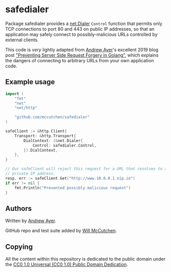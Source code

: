 # safedialer

Package safedialer provides a [net.Dialer][dialer] `Control` function that
permits only TCP connections to port 80 and 443 on public IP addresses, so that
an application may safely connect to possibly-malicious URLs controlled by
external clients.

This code is _very_ lightly adapted from [Andrew Ayer][]'s excellent 2019 blog
post ["Preventing Server Side Request Forgery in Golang"][blog], which explains
the dangers of connecting to arbitrary URLs from your own application code.


## Example usage

```go
import (
    "fmt"
    "net"
    "net/http"

    "github.com/mccutchen/safedialer"
)

safeClient := &http.Client{
    Transport: &http.Transport{
        DialContext: (&net.Dialer{
            Control: safedialer.Control,
        }).DialContext,
    },
}

// Our safeClient will reject this request for a URL that resolves to a
// private IP address.
resp, err := safeClient.Get("http://www.10.0.0.1.nip.io")
if err != nil {
    fmt.Println("Prevented possibly malicious request")
}
```


## Authors

Written by [Andrew Ayer][].

GitHub repo and test suite added by [Will McCutchen][].


## Copying

All the content within this repository is dedicated to the public domain under
the [CC0 1.0 Universal (CC0 1.0) Public Domain Dedication][cc-zero].

[Andrew Ayer]: https://agwa.name
[blog]: https://www.agwa.name/blog/post/preventing_server_side_request_forgery_in_golang
[cc-zero]: https://creativecommons.org/publicdomain/zero/1.0/
[dialer]: https://golang.org/pkg/net/#Dialer
[Will McCutchen]: https://github.com/mccutchen
